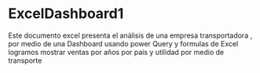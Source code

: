 # ExcelDashboard1

Este documento excel presenta el análisis de una empresa transportadora , por medio de una Dashboard usando power Query y formulas de Excel logramos mostrar ventas por años por país y utilidad por medio de transporte
